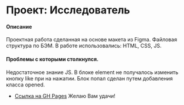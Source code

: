 # Проект: Исследователь
#### Описание
Проектная работа сделанная на основе макета из Figma.
Файловая структура по БЭМ.
В работе использовались: HTML, CSS, JS.
#### Проблемы с которыми столкнулся.
Недостаточное знание JS.
В блоке element не получалось изменить кнопку like при на нажатии.
Блок попал сделан путем добавления класса opened.

* [Ссылка на GH Pages](https://kompromisss.github.io/mesto/)
Желаю Вам удачи!
